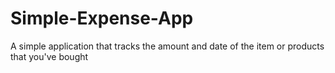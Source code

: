# Simple-Expense-App
A simple application that tracks the amount and date of the item or products that you've bought
